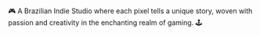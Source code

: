 🎮 A Brazilian Indie Studio where each pixel tells a unique story, woven with passion and creativity in the enchanting realm of gaming. 🕹️
